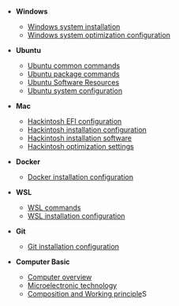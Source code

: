 <!-- docs/_sidebar.md -->
* **Windows**
  * [Windows system installation](Windows/Windows%20system%20installation.md)
  * [Windows system optimization configuration](Windows/Windows%20system%20optimization%20configuration.md)
* **Ubuntu**
  * [Ubuntu common commands](Ubuntu/Ubuntu%20common%20commands.md)
  * [Ubuntu package commands](Ubuntu/Ubuntu%20package%20commands.md)
  * [Ubuntu Software Resources](Ubuntu/Ubuntu%20Software%20Resources.md)
  * [Ubuntu system configuration](Ubuntu/Ubuntu%20system%20configuration.md)
* **Mac**
  * [Hackintosh EFI configuration](Mac/Hackintosh%20EFI%20configuration.md)
  * [Hackintosh installation configuration](Mac/Hackintosh%20installation%20configuration.md)
  * [Hackintosh installation software](Mac/Hackintosh%20installation%20software.md)
  * [Hackintosh optimization settings](Mac/Hackintosh%20optimization%20settings.md)
* **Docker**
  * [Docker installation configuration](Docker/Docker%20installation%20configuration.md)
* **WSL**
  * [WSL commands](WSL/WSL%20commands.md)
  * [WSL installation configuration](WSL/WSL%20installation%20configuration.md)
* **Git**
  * [Git installation configuration](Git/Git%20installation%20configuration.md)

* **Computer Basic**
  * [Computer overview](Computer_Basic/computer_overview.md)
  * [Microelectronic technology](Computer_Basic/microelectronic_technology.md)
  * [Composition and Working principle](Computer_Basic/composition_and_working_principle_of_computer.md)S